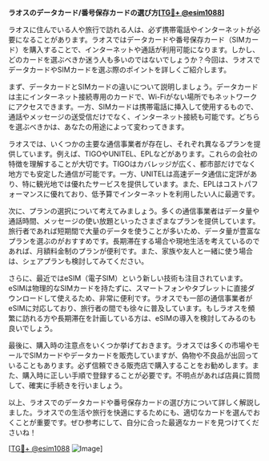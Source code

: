 **ラオスのデータカード/番号保存カードの選び方[[TG💪+ @esim1088](https://t.me/s/esim1088)]**

ラオスに住んでいる人や旅行で訪れる人は、必ず携帯電話やインターネットが必要になることがあります。ラオスではデータカードや番号保存カード（SIMカード）を購入することで、インターネットや通話が利用可能になります。しかし、どのカードを選ぶべきか迷う人も多いのではないでしょうか？今回は、ラオスでデータカードやSIMカードを選ぶ際のポイントを詳しくご紹介します。

まず、データカードとSIMカードの違いについて説明しましょう。データカードは主にインターネット接続専用のカードで、Wi-Fiがない場所でもネットワークにアクセスできます。一方、SIMカードは携帯電話に挿入して使用するもので、通話やメッセージの送受信だけでなく、インターネット接続も可能です。どちらを選ぶべきかは、あなたの用途によって変わってきます。

ラオスでは、いくつかの主要な通信事業者が存在し、それぞれ異なるプランを提供しています。例えば、TIGOやUNITEL、EPLなどがあります。これらの会社の特徴を理解することが大切です。TIGOはカバレッジが広く、都市部だけでなく地方でも安定した通信が可能です。一方、UNITELは高速データ通信に定評があり、特に観光地では優れたサービスを提供しています。また、EPLはコストパフォーマンスに優れており、低予算でインターネットを利用したい人に最適です。

次に、プランの選択について考えてみましょう。多くの通信事業者はデータ量や通話時間、メッセージの使い放題といったさまざまなプランを提供しています。旅行者であれば短期間で大量のデータを使うことが多いため、データ量が豊富なプランを選ぶのがおすすめです。長期滞在する場合や現地生活を考えているのであれば、月額料金制のプランが便利です。また、家族や友人と一緒に使う場合は、シェアプランも検討してみてください。

さらに、最近ではeSIM（電子SIM）という新しい技術も注目されています。eSIMは物理的なSIMカードを持たずに、スマートフォンやタブレットに直接ダウンロードして使えるため、非常に便利です。ラオスでも一部の通信事業者がeSIMに対応しており、旅行者の間でも徐々に普及しています。もしラオスを頻繁に訪れる方や長期滞在を計画している方は、eSIMの導入を検討してみるのも良いでしょう。

最後に、購入時の注意点をいくつか挙げておきます。ラオスでは多くの市場やモールでSIMカードやデータカードを販売していますが、偽物や不良品が出回っていることもあります。必ず信頼できる販売店で購入することをお勧めします。また、購入時に正しい手順で登録することが必要です。不明点があれば店員に質問して、確実に手続きを行いましょう。

以上、ラオスでのデータカードや番号保存カードの選び方について詳しく解説しました。ラオスでの生活や旅行を快適にするためにも、適切なカードを選んでおくことが重要です。ぜひ参考にして、自分に合った最適なカードを見つけてくださいね！

[[TG💪+ @esim1088](https://t.me/s/esim1088) ![Image](https://i.postimg.cc/Y0z9fWf4/image.png)]
